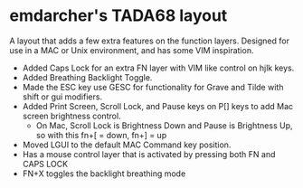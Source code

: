 # emdarcher's TADA68 layout

A layout that adds a few extra features on the function layers. Designed for use in a MAC or Unix environment, and has some VIM inspiration.

- Added Caps Lock for an extra FN layer with VIM like control on hjlk keys.
- Added Breathing Backlight Toggle.
- Made the ESC key use GESC for functionality for Grave and Tilde with shift or gui modifiers.
- Added Print Screen, Scroll Lock, and Pause keys on P[] keys to add Mac screen brightness control.
    * On Mac, Scroll Lock is Brightness Down and Pause is Brightness Up, so with this fn+[ = down, fn+] = up
- Moved LGUI to the default MAC Command key position.
- Has a mouse control layer that is activated by pressing both FN and CAPS LOCK
- FN+X toggles the backlight breathing mode


